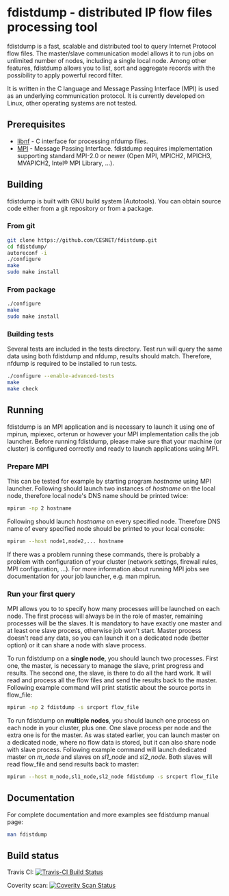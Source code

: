 # fdistdump - distributed IP flow files processing tool
fdistdump is a fast, scalable and distributed tool to query Internet Protocol
flow files. The master/slave communication model allows it to run jobs on
unlimited number of nodes, including a single local node. Among other features,
fdistdump allows you to list, sort and aggregate records with the possibility
to apply powerful record filter.

It is written in the C language and Message Passing Interface (MPI) is used as
an underlying communication protocol. It is currently developed on Linux, other
operating systems are not tested.

## Prerequisites
* [libnf](https://github.com/VUTBR/nf-tools/tree/master/libnf/c "libnf GitHub")
\- C interface for processing nfdump files.
* [MPI](http://www.mpi-forum.org/ "Message Passing Interface Forum") - Message
Passing Interface. fdistdump requires implementation supporting standard MPI-2.0
or newer (Open MPI, MPICH2, MPICH3, MVAPICH2, Intel® MPI Library, ...).

## Building
fdistdump is built with GNU build system (Autotools). You can obtain source
code either from a git repository or from a package.

### From git
``` sh
git clone https://github.com/CESNET/fdistdump.git
cd fdistdump/
autoreconf -i
./configure
make
sudo make install
```

### From package
``` sh
./configure
make
sudo make install
```

### Building tests
Several tests are included in the tests directory. Test run will query the same
data using both fdistdump and nfdump, results should match. Therefore, nfdump
is required to be installed to run tests.
``` sh
./configure --enable-advanced-tests
make
make check
```

## Running
fdistdump is an MPI application and is necessary to launch it using one of
mpirun, mpiexec, orterun or however your MPI implementation calls the job
launcher. Before running fdistdump, please make sure that your machine (or
cluster) is configured correctly and ready to launch applications using MPI.

### Prepare MPI
This can be tested for example by starting program *hostname* using MPI
launcher. Following should launch two instances of *hostname* on the local
node, therefore local node's DNS name should be printed twice:
``` sh
mpirun -np 2 hostname
```

Following should launch *hostname* on every specified node. Therefore DNS name
of every specified node should be printed to your local console:
``` sh
mpirun --host node1,node2,... hostname
```

If there was a problem running these commands, there is probably a problem with
configuration of your cluster (network settings, firewall rules, MPI
configuration, ...). For more information about running MPI jobs see
documentation for your job launcher, e.g. man mpirun.

### Run your first query
MPI allows you to to specify how many processes will be launched on each node.
The first process will always be in the role of master, remaining processes
will be the slaves. It is mandatory to have exactly one master and at least one
slave process, otherwise job won't start. Master process doesn't read any data,
so you can launch it on a dedicated node (better option) or it can share a node
with slave process.

To run fdistdump on a **single node**, you should launch two processes. First
one, the master, is necessary to manage the slave, print progress and results.
The second one, the slave, is there to do all the hard work. It will read and
process all the flow files and send the results back to the master. Following
example command will print statistic about the source ports in flow_file:
``` sh
mpirun -np 2 fdistdump -s srcport flow_file
```

To run fdistdump on **multiple nodes**, you should launch one process on each
node in your cluster, plus one. One slave process per node and the extra one is
for the master. As was stated earlier, you can launch master on a dedicated
node, where no flow data is stored, but it can also share node with slave
process. Following example command will launch dedicated master on *m_node* and
slaves on *sl1_node* and *sl2_node*. Both slaves will read flow_file and send
results back to master:
``` sh
mpirun --host m_node,sl1_node,sl2_node fdistdump -s srcport flow_file
```

## Documentation
For complete documentation and more examples see fdistdump manual page:
``` sh
man fdistdump
```

## Build status
Travis CI: [![Travis-CI Build Status](https://travis-ci.org/CESNET/fdistdump.svg)](https://travis-ci.org/CESNET/fdistdump "Travis-CI Build Status")

Coverity scan: [![Coverity Scan Status](https://scan.coverity.com/projects/5969/badge.svg)](https://scan.coverity.com/projects/5969 "Coverity Scan Status")

